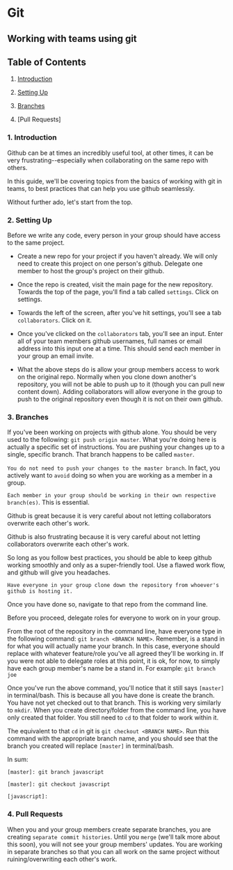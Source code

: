 # Git

## Working with teams using git


## Table of Contents

1. [Introduction](#introduction)

2. [Setting Up](#setting-up)

3. [Branches](#branches)

4. [Pull Requests]


### 1. Introduction
Github can be at times an incredibly useful tool, at other times, it can be very frustrating--especially when collaborating on the same repo with others.

In this guide, we'll be covering topics from the basics of working with git in teams, to best practices that can help you use github seamlessly.

Without further ado, let's start from the top.

### 2. Setting Up
Before we write any code, every person in your group should have access to the same project. 

- Create a new repo for your project if you haven't already. We will only need to create this project on one person's github. Delegate one member to host the group's project on their github.

- Once the repo is created, visit the main page for the new repository. Towards the top of the page, you'll find a tab called `settings`. Click on settings.

- Towards the left of the screen, after you've hit settings, you'll see a tab `collaborators`. Click on it.

- Once you've clicked on the `collaborators` tab, you'll see an input. Enter all of your team members github usernames, full names or email address into this input one at a time. This should send each member in your group an email invite.

- What the above steps do is allow your group members access to work on the original repo. Normally when you clone down another's repository, you will not be able to push up to it (though you can pull new content down). Adding collaborators will allow everyone in the group to push to the original repository even though it is not on their own github.

### 3. Branches
If you've been working on projects with github alone. You should be very used to the following: `git push origin master`. What you're doing here is actually a specific set of instructions. You are pushing your changes up to a single, specific branch. That branch happens to be called `master`.

`You do not need to push your changes to the master branch`. In fact, you actively want to `avoid` doing so when you are working as a member in a group. 

`Each member in your group should be working in their own respective branch(es)`. This is essential.

Github is great because it is very careful about not letting collaborators overwrite each other's work.

Github is also frustrating because it is very careful about not letting collaborators overwrite each other's work.

So long as you follow best practices, you should be able to keep github working smoothly and only as a super-friendly tool. Use a flawed work flow, and github will give you headaches. 

`Have everyone in your group clone down the repository from whoever's github is hosting it.`

Once you have done so, navigate to that repo from the command line.  

Before you proceed, delegate roles for everyone to work on in your group.

From the root of the repository in the command line, have everyone type in the following command: `git branch <BRANCH NAME>`. Remember, <BRANCH NAME> is a stand in for what you will actually name your branch. In this case, everyone should replace <BRANCH NAME> with whatever feature/role you've all agreed they'll be working in. If you were not able to delegate roles at this point, it is ok, for now, to simply have each group member's name be a stand in. For example:
`git branch joe`

Once you've run the above command, you'll notice that it still says `[master]` in terminal/bash. This is because all you have done is create the branch. You have not yet checked out to that branch. This is working very similarly to `mkdir`. When you create directory/folder from the command line, you have only created that folder. You still need to `cd` to that folder to work within it.

The equivalent to that `cd` in git is `git checkout <BRANCH NAME>`. Run this command with the appropriate branch name, and you should see that the branch you created will replace `[master]` in terminal/bash.

In sum:

```
[master]: git branch javascript

[master]: git checkout javascript

[javascript]: 

```

### 4. Pull Requests

When you and your group members create separate branches, you are creating `separate commit histories`. Until you `merge` (we'll talk more about this soon), you will not see your group members' updates. You are working in separate branches so that you can all work on the same project without ruining/overwriting each other's work.